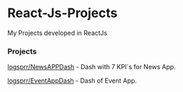# React-Js-Projects
My Projects developed in ReactJs

### Projects

[logsprr/NewsAPPDash](https://github.com/logsprr/newsDashAppReact#readme) - Dash with 7 KPI´s for News App.

[logsprr/EventAppDash](https://github.com/logsprr/EventMeetupAppDash#readme) - Dash of Event App.
